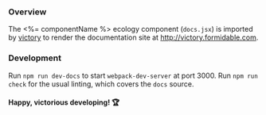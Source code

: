 ### Overview

The <%= componentName %> ecology component (`docs.jsx`) is imported by [victory](https://github.com/FormidableLabs/victory) to render the documentation site at http://victory.formidable.com.

### Development

Run `npm run dev-docs` to start `webpack-dev-server` at port 3000. Run `npm run check` for the usual linting, which covers the `docs` source.

#### Happy, victorious developing! :trophy:
